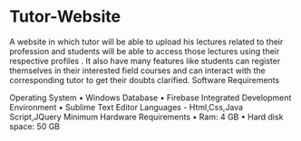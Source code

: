 # Tutor-Website
A website in which tutor will be able to upload his lectures related to their profession and students will be able to access those lectures using their respective profiles . It also have many features like students can register themselves in their interested field courses and can interact with the corresponding tutor to get their doubts clarified.
Software Requirements

Operating System • Windows
Database • Firebase
Integrated Development Environment • Sublime Text Editor
Languages - Html,Css,Java Script,JQuery
Minimum Hardware Requirements • Ram: 4 GB • Hard disk space: 50 GB
